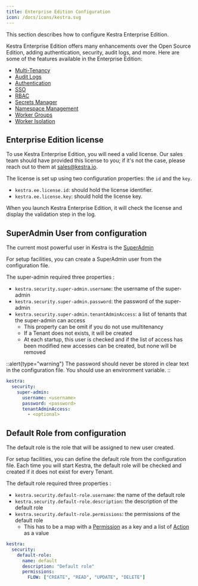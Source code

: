 ```yaml
---
title: Enterprise Edition Configuration
icon: /docs/icons/kestra.svg
---
```


This section describes how to configure Kestra Enterprise Edition.

Kestra Enterprise Edition offers many enhancements over the Open Source Edition, adding authentication, security, audit logs, and more. Here are some of the features available in the Enterprise Edition:
- [Multi-Tenancy](../05.enterprise/03.tenants.md)
- [Audit Logs](../05.enterprise/06.audit-logs.md)
- [Authentication](../05.enterprise/authentication.md)
- [SSO](../05.enterprise/05.sso.md)
- [RBAC](../05.enterprise/rbac.md)
- [Secrets Manager](../05.enterprise/secrets-manager.md)
- [Namespace Management](../05.enterprise/07.namespace-management.md)
- [Worker Groups](../05.enterprise/worker-group.md)
- [Worker Isolation](../05.enterprise/worker-isolation.md)

## Enterprise Edition license

To use Kestra Enterprise Edition, you will need a valid license. Our sales team should have provided this license to you; if it's not the case, please reach out to them at [sales@kestra.io](mailto:sales@kstra.io).

The license is set up using two configuration properties: the `id` and the `key`.

- `kestra.ee.license.id`: should hold the license identifier.
- `kestra.ee.license.key`: should hold the license key.

When you launch Kestra Enterprise Edition, it will check the license and display the validation step in the log.

## SuperAdmin User from configuration

The current most powerful user in Kestra is the [SuperAdmin](../05.enterprise/rbac.md#super-admin)

For setup facilities, you can create a SuperAdmin user from the configuration file.

The super-admin required three properties :
* `kestra.security.super-admin.username`: the username of the super-admin
* `kestra.security.super-admin.password`: the password of the super-admin
* `kestra.security.super-admin.tenantAdminAccess`: a list of tenants that the super-admin can access
  * This property can be omit if you do not use multitenancy
  * If a Tenant does not exists, it will be created
  * At each startup, this user is checked and if the list of access has been modified new accesses can be created, but none will be removed


::alert{type="warning"}
The password should never be stored in clear text in the configuration file.
You should use an environment variable.
::

```yaml
kestra:
  security:
    super-admin:
      username: <username>
      password: <password>
      tenantAdminAccess:
        - <optional>
```

## Default Role from configuration

The default role is the role that will be assigned to new user created.

For setup facilities, you can define the default role from the configuration file.
Each time you will start Kestra, the default role will be checked and created if it does not exist for every Tenant.

The default role required three properties :
* `kestra.security.default-role.username`: the name of the default role
* `kestra.security.default-role.description`: the description of the default role
* `kestra.security.default-role.permissions`: the permissions of the default role
  * This has to be a map with a [Permission](../05.enterprise/rbac.md#permissions) as a key and a list of [Action](../05.enterprise/rbac.md#actions) as a value

```yaml
kestra:
  security:
    default-role:
      name: default
      description: "Default role"
      permissions:
        FLOW: ["CREATE", "READ", "UPDATE", "DELETE"]
```